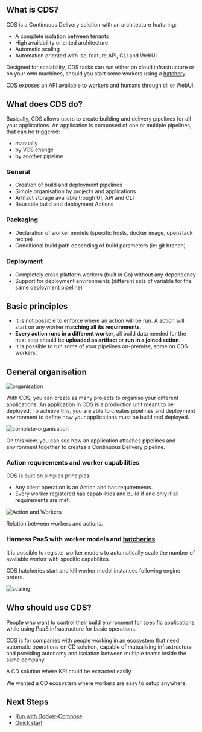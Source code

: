 ## What is CDS?

CDS is a Continuous Delivery solution with an architecture featuring:

 * A complete isolation between tenants
 * High availability oriented architecture
 * Automatic scaling
 * Automation oriented with iso-feature API, CLI and WebUI

Designed for scalability, CDS tasks can run either on cloud infrastructure or on your own machines, should you start some workers using a [hatchery](/doc/overview/hatchery.md).

CDS exposes an API available to [workers](/doc/overview/worker.md) and humans through cli or WebUI.


## What does CDS do?

Basically, CDS allows users to create building and delivery pipelines for all your applications.
An application is composed of one or multiple pipelines, that can be triggered:

  * manually
  * by VCS change
  * by another pipeline

### General

  * Creation of build and deployment pipelines
  * Simple organisation by projects and applications
  * Artifact storage available trough UI, API and CLI
  * Reusable build and deployment Actions

### Packaging

  * Declaration of worker models (specific hosts, docker image, openstack recipe)
  * Conditional build path depending of build parameters (ie: git branch)

### Deployment

  * Completely cross platform workers (built in Go) without any dependency
  * Support for deployment environments (different sets of variable for the same deployment pipeline)


## Basic principles

- It is not possible to enforce where an action will be run. A action will start on any worker **matching all its requirements**.
- **Every action runs in a different worker**, all build data needed for the next step should be **uploaded as artifact** or **run in a joined action**.
- It is possible to run some of your pipelines on-premise, some on CDS workers.

## General organisation

![organisation](/doc/img/project-app-pip-env-simple.png)

With CDS, you can create as many projects to organise your different applications. An application in CDS is a production unit meant to be deployed. To achieve this, you are able to creates pipelines and deployment environment to define how your applications must be build and deployed.

![complete-organisation](/doc/img/project-app-pip-env-complete.png)

On this view, you can see how an application attaches pipelines and environment together to creates a Continuous Delivery pipeline.


### Action requirements and worker capabilities

CDS is built on simples principles:

 * Any client operation is an Action and has requirements.
 * Every worker registered has capabilities and build if and only if all requirements are met.

![Action and Workers](/doc/img/action-worker.png)

Relation between workers and actions.

### Harness PaaS with worker models and [hatcheries](/doc/overview/hatchery.md)

It is possible to register worker models to automatically scale the number of available worker with specific capabilites.

CDS hatcheries start and kill worker model instances following engine orders.


![scaling](/doc/img/hatchery.png)


## Who should use CDS?

People who want to control their build environment for specific applications, while using PaaS infrastructure for basic operations.

CDS is for companies with people working in an ecosystem that need automatic operations on CD solution, capable of mutualising infrastructure and providing autonomy
and isolation between multiple teams inside the same company.

A CD solution where KPI could be extracted easily.

We wanted a CD ecosystem where workers are easy to setup anywhere.

## Next Steps

 * [Run with Docker-Compose](/doc/tutorials/run-with-docker-compose.md)
 * [Quick start](/doc/overview/quickstart.md)
